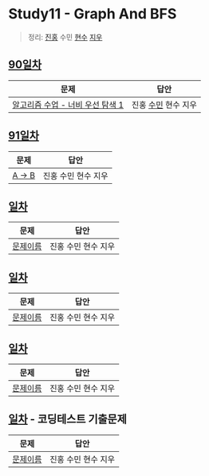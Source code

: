 # Study11 - Graph And BFS
> 정리: [진홍](self_study/kjh.md) 수민 [현수](self_study/hhs.md) [지우](self_study/sjw.md)

## [90일차](90Day)

| 문제                 | 답안                |
| -------------------- | ------------------- |
| [알고리즘 수업 - 너비 우선 탐색 1](https://www.acmicpc.net/problem/24444) | 진홍 [수민](Day90/ysmC.cpp) 현수 지우 |

## [91일차](Day91)

| 문제                 | 답안                |
| -------------------- | ------------------- |
| [A → B](https://www.acmicpc.net/problem/16953) | 진홍 수민 현수 지우 |

## [일차](Day)

| 문제                 | 답안                |
| -------------------- | ------------------- |
| [문제이름](문제링크) | 진홍 수민 현수 지우 |

## [일차](Day)

| 문제                 | 답안                |
| -------------------- | ------------------- |
| [문제이름](문제링크) | 진홍 수민 현수 지우 |

## [일차](Day)

| 문제                 | 답안                |
| -------------------- | ------------------- |
| [문제이름](문제링크) | 진홍 수민 현수 지우 |

## [일차](Day) - 코딩테스트 기출문제

| 문제                 | 답안                |
| -------------------- | ------------------- |
| [문제이름](문제링크) | 진홍 수민 현수 지우 |
